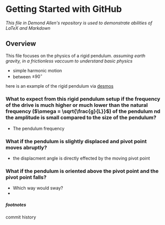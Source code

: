 # Getting Started with GitHub

_This file in Demond Allen's repository is used to demonstrate abilities of LaTeX and Markdown_

## Overview
This file focuses on the physics of a rigid pendulum. _assuming earth gravity, in a frictionless vaccuum to understand basic physics_
- simple harmonic motion
- between $\pm 90^{\circ}$

here is an example of the rigid pendulum via [desmos](https://www.desmos.com/calculator/ac4jri9bta)
    
### What to expect from this rigid pendulum setup if the frequency of the drive is much higher or much lower than the natural frequency ($\omega = \sqrt{\frac{g}{L}}$) of the pendulum nd the amplitude is small compared to the size of the pendulum?
  - The pendulum frequency


### What if the pendulum is slightly displaced and pivot point moves abruptly?
  - the displacment angle is directly effected by the moving pivot point


### What if the pendulum is oriented above the pivot point and the pivot point falls?
   - Which way would sway?
   - 
 ##### footnotes
 commit history 
